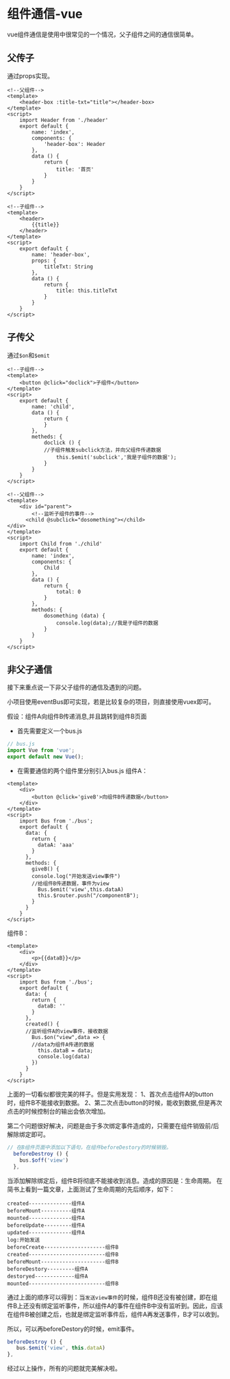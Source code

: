# 组件通信-vue

vue组件通信是使用中很常见的一个情况，父子组件之间的通信很简单。

## 父传子
通过props实现。

```vue
<!--父组件-->
<template>
    <header-box :title-txt="title"></header-box>
</template>
<script>
    import Header from './header'
    export default {
        name: 'index',
        components: {
            'header-box': Header
        },
        data () {
            return {
                title: '首页'
            }
        }
    }
</script>
```

```vue
<!--子组件-->
<template>
    <header>
        {{title}}
    </header>
</template>
<script>
    export default {
        name: 'header-box',
        props: {
            titleTxt: String
        },
        data () {
            return {
                title: this.titleTxt
            }
        }
    }
</script>
```

## 子传父

通过`$on`和`$emit`
```vue
<!--子组件-->
<template>
    <button @click="doclick">子组件</button>
</template>
<script>
    export default {
        name: 'child',
        data () {
            return {
            }
        },
        metheds: {
            doclick () {
            //子组件触发subclick方法，并向父组件传递数据
                this.$emit('subclick','我是子组件的数据');
            }
        }
    }
</script>
```

```vue
<!--父组件-->
<template>
    <div id="parent">
    	<!--监听子组件的事件-->
      <child @subclick="dosomething"></child>
</div>
</template>
<script>
    import Child from './child'
    export default {
        name: 'index',
        components: {
            Child
        },
        data () {
            return {
                total: 0
            }
        },
        methods: {
            dosomething (data) {
            	console.log(data);//我是子组件的数据
            }
        }
    }
</script>
```

## 非父子通信
接下来重点说一下非父子组件的通信及遇到的问题。

小项目使用eventBus即可实现，若是比较复杂的项目，则直接使用vuex即可。

假设：组件A向组件B传递消息,并且跳转到组件B页面
- 首先需要定义一个bus.js

```js
// bus.js
import Vue from 'vue';
export default new Vue();
```
- 在需要通信的两个组件里分别引入bus.js
  组件A：
```vue
<template>
	<div>
		<button @click='giveB'>向组件B传递数据</button>
	</div>
</template>
<script>
	import Bus from './bus';
	export default {
      data: {
        return {
          dataA: 'aaa'
        }
      },
      methods: {
        giveB() {
        console.log("开始发送view事件")
        //给组件B传递数据，事件为view
          Bus.$emit('view',this.dataA)
          this.$router.push("/componentB");
        }
      }
	}
</script>
```

组件B：
```vue
<template>
	<div>
		<p>{{dataB}}</p>
	</div>
</template>
<script>
	import Bus from './bus';
	export default {
      data: {
        return {
          dataB: ''
        }
      },
      created() {
      //监听组件A的view事件，接收数据
        Bus.$on("view",data => {
        //data为组件A传递的数据
          this.dataB = data;
          console.log(data)
        })
      }
	}
</script>
```

上面的一切看似都很完美的样子。但是实用发现：
1、首次点击组件A的button时，组件B不能接收到数据。
2、第二次点击button的时候，能收到数据,但是再次点击的时候控制台的输出会依次增加。

第二个问题很好解决，问题是由于多次绑定事件造成的，只需要在组件销毁前/后解除绑定即可。

```js
// 在B组件页面中添加以下语句，在组件beforeDestory的时候销毁。
  beforeDestroy () {
    bus.$off('view')
  },
```

当添加解除绑定后，组件B将彻底不能接收到消息。造成的原因是：生命周期。
在简书上看到一篇文章，上面测试了生命周期的先后顺序，如下：

```
created--------------组件A
beforeMount----------组件A
mounted--------------组件A
beforeUpdate---------组件A
updated--------------组件A
log:开始发送
beforeCreate--------------------组件B
created-------------------------组件B
beforeMount---------------------组件B
beforeDestory---------组件A
destoryed-------------组件A
mounted-------------------------组件B
```

通过上面的顺序可以得到：当`发送view事件`的时候，组件B还没有被创建，即在组件B上还没有绑定监听事件，所以组件A的事件在组件B中没有监听到。因此，应该在组件B被创建之后，也就是绑定监听事件后，组件A再发送事件，B才可以收到。

所以，可以再beforeDestory的时候，emit事件。

```js
beforeDestroy () {
   bus.$emit('view', this.dataA)
},
```
经过以上操作，所有的问题就完美解决啦。











































